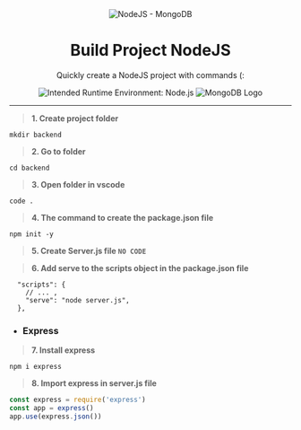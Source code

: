 <div align="center">
<img alt="NodeJS - MongoDB" title="NodeJS - MongoDB" src="https://www.pngitem.com/pimgs/m/385-3850372_node-js-and-mongodb-hd-png-download.png" />
 
# Build Project NodeJS
Quickly create a NodeJS project with commands (:
  
![Intended Runtime Environment: Node.js](https://img.shields.io/badge/Node.js-43853D?style=for-the-badge&logo=node.js&logoColor=white)
![MongoDB Logo](https://img.shields.io/badge/MongoDB-59ae4e?style=for-the-badge&logo=mongodb&logoColor=white)
</div>
<hr>

> <b>1.  **Create project folder**</b>
```shell
mkdir backend
```

> <b>2.  **Go to folder**</b>
```shell
cd backend
```

> <b>3.  **Open folder in vscode**</b>
```shell
code .
```

> <b>4.  **The command to create the package.json file**</b>
```shell
npm init -y
```

> <b>5.  **Create Server.js file**   `NO CODE`</b>

> <b>6.  **Add serve to the scripts object in the package.json file**</b>
```shell
  "scripts": {
    // ... ,
    "serve": "node server.js",
  },
```

- ### Express

> <b>7.  **Install express**</b>
```shell
npm i express
```

> <b>8.  **Import express in server.js file**</b>
```javascript
const express = require('express')
const app = express()
app.use(express.json())
```
